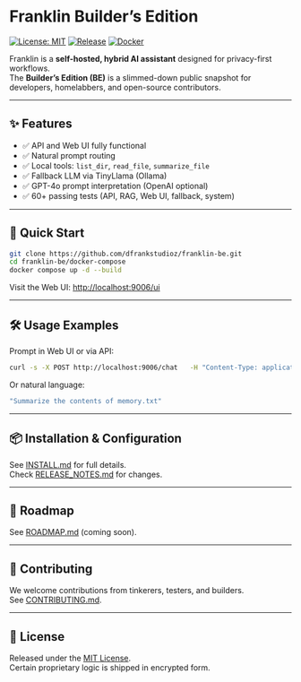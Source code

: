 # Franklin Builder’s Edition

[![License: MIT](https://img.shields.io/badge/License-MIT-yellow.svg)](LICENSE.md)
[![Release](https://img.shields.io/github/v/release/dfrankstudioz/franklin-be)](https://github.com/dfrankstudioz/franklin-be/releases)
[![Docker](https://img.shields.io/badge/Docker-Ready-blue)](#installation)

Franklin is a **self-hosted, hybrid AI assistant** designed for privacy-first workflows.  
The **Builder’s Edition (BE)** is a slimmed-down public snapshot for developers, homelabbers, and open-source contributors.  

---

## ✨ Features

- ✅ API and Web UI fully functional  
- ✅ Natural prompt routing  
- ✅ Local tools: `list_dir`, `read_file`, `summarize_file`  
- ✅ Fallback LLM via TinyLlama (Ollama)  
- ✅ GPT-4o prompt interpretation (OpenAI optional)  
- ✅ 60+ passing tests (API, RAG, Web UI, fallback, system)  

---

## 🚀 Quick Start

```bash
git clone https://github.com/dfrankstudioz/franklin-be.git
cd franklin-be/docker-compose
docker compose up -d --build
```

Visit the Web UI: [http://localhost:9006/ui](http://localhost:9006/ui)

---

## 🛠 Usage Examples

Prompt in Web UI or via API:

```bash
curl -s -X POST http://localhost:9006/chat   -H "Content-Type: application/json"   -d '{"prompt":"list_dir(\"/memory\")"}'
```

Or natural language:

```bash
"Summarize the contents of memory.txt"
```

---

## 📦 Installation & Configuration
See [INSTALL.md](INSTALL.md) for full details.  
Check [RELEASE_NOTES.md](RELEASE_NOTES.md) for changes.

---

## 📜 Roadmap
See [ROADMAP.md](ROADMAP.md) (coming soon).

---

## 🤝 Contributing
We welcome contributions from tinkerers, testers, and builders.  
See [CONTRIBUTING.md](CONTRIBUTING.md).

---

## 📄 License
Released under the [MIT License](LICENSE.md).  
Certain proprietary logic is shipped in encrypted form.
